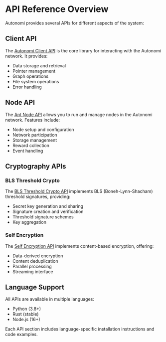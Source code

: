 # API Reference Overview

Autonomi provides several APIs for different aspects of the system:

## Client API

The [Autonomi Client API](autonomi-client/) is the core library for interacting with the Autonomi network. It provides:

* Data storage and retrieval
* Pointer management
* Graph operations
* File system operations
* Error handling

## Node API

The [Ant Node API](ant-node/) allows you to run and manage nodes in the Autonomi network. Features include:

* Node setup and configuration
* Network participation
* Storage management
* Reward collection
* Event handling

## Cryptography APIs

### BLS Threshold Crypto

The [BLS Threshold Crypto API](blsttc/) implements BLS (Boneh-Lynn-Shacham) threshold signatures, providing:

* Secret key generation and sharing
* Signature creation and verification
* Threshold signature schemes
* Key aggregation

### Self Encryption

The [Self Encryption API](self-encryption/) implements content-based encryption, offering:

* Data-derived encryption
* Content deduplication
* Parallel processing
* Streaming interface

## Language Support

All APIs are available in multiple languages:

* Python (3.8+)
* Rust (stable)
* Node.js (16+)

Each API section includes language-specific installation instructions and code examples.
